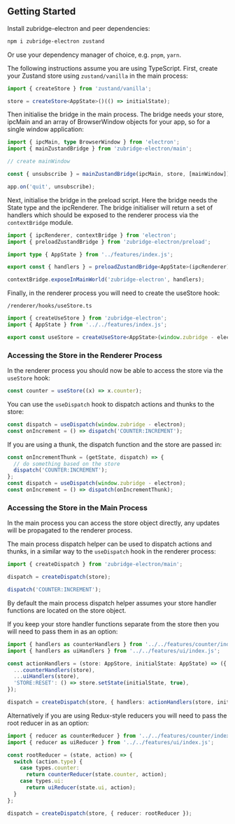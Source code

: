 ## Getting Started

Install zubridge-electron and peer dependencies:

```bash
npm i zubridge-electron zustand
```

Or use your dependency manager of choice, e.g. `pnpm`, `yarn`.

The following instructions assume you are using TypeScript. First, create your Zustand store using `zustand/vanilla` in the main process:

```ts
import { createStore } from 'zustand/vanilla';

store = createStore<AppState>()(() => initialState);
```

Then initialise the bridge in the main process. The bridge needs your store, ipcMain and an array of BrowserWindow objects for your app, so for a single window application:

```ts
import { ipcMain, type BrowserWindow } from 'electron';
import { mainZustandBridge } from 'zubridge-electron/main';

// create mainWindow

const { unsubscribe } = mainZustandBridge(ipcMain, store, [mainWindow]);

app.on('quit', unsubscribe);
```

Next, initialise the bridge in the preload script. Here the bridge needs the State type and the ipcRenderer. The bridge initialiser will return a set of handlers which should be exposed to the renderer process via the `contextBridge` module.

```ts
import { ipcRenderer, contextBridge } from 'electron';
import { preloadZustandBridge } from 'zubridge-electron/preload';

import type { AppState } from '../features/index.js';

export const { handlers } = preloadZustandBridge<AppState>(ipcRenderer);

contextBridge.exposeInMainWorld('zubridge-electron', handlers);
```

Finally, in the renderer process you will need to create the useStore hook:

`/renderer/hooks/useStore.ts`

```ts
import { createUseStore } from 'zubridge-electron';
import { AppState } from '../../features/index.js';

export const useStore = createUseStore<AppState>(window.zubridge - electron);
```

### Accessing the Store in the Renderer Process

In the renderer process you should now be able to access the store via the `useStore` hook:

```ts
const counter = useStore((x) => x.counter);
```

You can use the `useDispatch` hook to dispatch actions and thunks to the store:

```ts
const dispatch = useDispatch(window.zubridge - electron);
const onIncrement = () => dispatch('COUNTER:INCREMENT');
```

If you are using a thunk, the dispatch function and the store are passed in:

```ts
const onIncrementThunk = (getState, dispatch) => {
  // do something based on the store
  dispatch('COUNTER:INCREMENT');
};
const dispatch = useDispatch(window.zubridge - electron);
const onIncrement = () => dispatch(onIncrementThunk);
```

### Accessing the Store in the Main Process

In the main process you can access the store object directly, any updates will be propagated to the renderer process.

The main process dispatch helper can be used to dispatch actions and thunks, in a similar way to the `useDispatch` hook in the renderer process:

```ts
import { createDispatch } from 'zubridge-electron/main';

dispatch = createDispatch(store);

dispatch('COUNTER:INCREMENT');
```

By default the main process dispatch helper assumes your store handler functions are located on the store object.

If you keep your store handler functions separate from the store then you will need to pass them in as an option:

```ts
import { handlers as counterHandlers } from '../../features/counter/index.js';
import { handlers as uiHandlers } from '../../features/ui/index.js';

const actionHandlers = (store: AppStore, initialState: AppState) => ({
  ...counterHandlers(store),
  ...uiHandlers(store),
  'STORE:RESET': () => store.setState(initialState, true),
});

dispatch = createDispatch(store, { handlers: actionHandlers(store, initialState) });
```

Alternatively if you are using Redux-style reducers you will need to pass the root reducer in as an option:

```ts
import { reducer as counterReducer } from '../../features/counter/index.js';
import { reducer as uiReducer } from '../../features/ui/index.js';

const rootReducer = (state, action) => {
  switch (action.type) {
    case types.counter:
      return counterReducer(state.counter, action);
    case types.ui:
      return uiReducer(state.ui, action);
  }
};

dispatch = createDispatch(store, { reducer: rootReducer });
```
